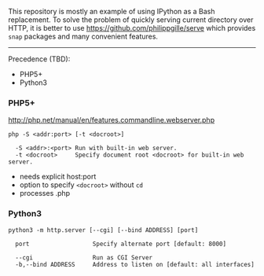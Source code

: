 This repository is mostly an example of using IPython as a Bash replacement. To solve the problem of quickly serving current directory over HTTP, it is better to use https://github.com/philippgille/serve which provides `snap` packages and many convenient features.

---

Precedence (TBD):

- PHP5+
- Python3

### PHP5+

http://php.net/manual/en/features.commandline.webserver.php

```
php -S <addr:port> [-t <docroot>]

  -S <addr>:<port> Run with built-in web server.
  -t <docroot>     Specify document root <docroot> for built-in web server.
```

 * needs explicit host:port
 * option to specify `<docroot>` without `cd`
 * processes .php

### Python3

```
python3 -m http.server [--cgi] [--bind ADDRESS] [port]

  port                  Specify alternate port [default: 8000]

  --cgi                 Run as CGI Server
  -b,--bind ADDRESS     Address to listen on [default: all interfaces]

```

